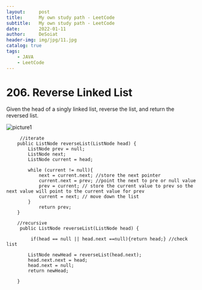 ```yaml
---
layout:     post
title:      My own study path - LeetCode
subtitle:   My own study path - LeetCode
date:       2022-01-11
author:     DeSoiat
header-img: img/jpg/11.jpg
catalog: true
tags: 
    - JAVA
    - LeetCode
---
```



# 206. Reverse Linked List

Given the head of a singly linked list, reverse the list, and return the reversed list.

![picture1](https://assets.leetcode.com/uploads/2021/02/19/rev1ex1.jpg)

```
     //iterate
    public ListNode reverseList(ListNode head) {
        ListNode prev = null; 
        ListNode next;
        ListNode current = head;

        while (current != null){
            next = current.next; //store the next pointer
            current.next = prev; //point the next to pre or null value 
            prev = current; // store the current value to prev so the next value will point to the current value for prev
            current = next; // move down the list
        }
            return prev; 
    }
    
    //recursive
     public ListNode reverseList(ListNode head) {
        
         if(head == null || head.next ==null){return head;} //check list
     
        ListNode newHead = reverseList(head.next); 
        head.next.next = head;
        head.next = null;
        return newHead;
        
    }
```







